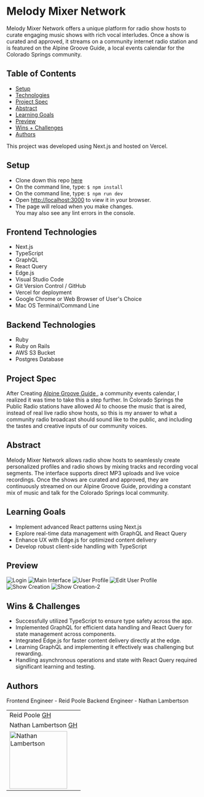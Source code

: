 # Melody Mixer Network

Melody Mixer Network offers a unique platform for radio show hosts to curate engaging music shows with rich vocal interludes. Once a show is curated and approved, it streams on a community internet radio station and is featured on the Alpine Groove Guide, a local events calendar for the Colorado Springs community.

## Table of Contents
  - [Setup](#setup)
  - [Technologies](#technologies)
  - [Project Spec](#project-spec)
  - [Abstract](#abstract)
  - [Learning Goals](#learning-goals)
  - [Preview](#preview)
  - [Wins + Challenges](#wins-and-challenges)
  - [Authors](#Authors)

This project was developed using Next.js and hosted on Vercel.

## Setup

- Clone down this repo [here](https://github.com/rpoole444/melodyMixerNetwork/)
- On the command line, type: `$ npm install`
- On the command line, type: `$ npm run dev`
- Open [http://localhost:3000](http://localhost:3000) to view it in your browser.
- The page will reload when you make changes.\
You may also see any lint errors in the console.

## Frontend Technologies
  - Next.js
  - TypeScript
  - GraphQL
  - React Query
  - Edge.js
  - Visual Studio Code
  - Git Version Control / GitHub
  - Vercel for deployment
  - Google Chrome or Web Browser of User's Choice
  - Mac OS Terminal/Command Line

## Backend Technologies
  - Ruby
  - Ruby on Rails
  - AWS S3 Bucket
  - Postgres Database

## Project Spec
After Creating [Alpine Groove Guide ](https://github.com/rpoole444/cos-livewire-fe), a community events calendar, I realized it was time to take this a step further. In Colorado Springs the Public Radio stations have allowed AI to choose the music that is aired, instead of real live radio show hosts, so this is my answer to what a community radio broadcast should sound like to the public, and including the tastes and creative inputs of our community voices. 

## Abstract 

Melody Mixer Network allows radio show hosts to seamlessly create personalized profiles and radio shows by mixing tracks and recording vocal segments. The interface supports direct MP3 uploads and live voice recordings. Once the shows are curated and approved, they are continuously streamed on our Alpine Groove Guide, providing a constant mix of music and talk for the Colorado Springs local community.

## Learning Goals

- Implement advanced React patterns using Next.js
- Explore real-time data management with GraphQL and React Query
- Enhance UX with Edge.js for optimized content delivery
- Develop robust client-side handling with TypeScript

## Preview 

![Login](https://github.com/rpoole444/melodyMixerNetwork/assets/111818942/e2cadaba-5d61-4a3f-8b75-38a932df82b5)
![Main Interface](https://github.com/rpoole444/melodyMixerNetwork/assets/111818942/82ce9bc8-bbbf-4bd5-9dbf-4cdee1e0ea65)
![User Profile](https://github.com/rpoole444/melodyMixerNetwork/assets/111818942/e317e27c-f814-4852-bdb6-64ce57edad25)
![Edit User Profile](https://github.com/rpoole444/melodyMixerNetwork/assets/111818942/af596445-dd8f-4cfd-8110-0a2d9874d96a)
![Show Creation](https://github.com/rpoole444/melodyMixerNetwork/assets/111818942/0b30a35e-8491-4cf4-904e-61f803c56a58)
![Show Creation-2](https://github.com/rpoole444/melodyMixerNetwork/assets/111818942/1d5ab880-fc3e-43c8-bad3-12a50a6ecf56)


## Wins & Challenges

- Successfully utilized TypeScript to ensure type safety across the app.
- Implemented GraphQL for efficient data handling and React Query for state management across components.
- Integrated Edge.js for faster content delivery directly at the edge.
- Learning GraphQL and implementing it effectively was challenging but rewarding.
- Handling asynchronous operations and state with React Query required significant learning and testing.

## Authors

Frontend Engineer - Reid Poole
Backend Engineer - Nathan Lambertson

<table>
    <tr>
      <td> Reid Poole <a href="https://github.com/lambo1986">GH</a></td>
    </tr>
  <tr>
      <td> Nathan Lambertson <a href="https://github.com/rpoole444">GH</a></td>
    </tr>
<td><img src="https://github.com/rpoole444/melodyMixerNetwork/assets/111818942/527b7b4c-861a-4248-989c-5bb99d44d9b6" alt="Nathan Lambertson"
 width="150" height="auto" /></td>

</table>
